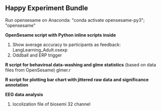 ## Happy Experiment Bundle

Run opensesame on Anaconda: 
"conda activate opensesame-py3";
"opensesame"

**OpenSesame script with Python inline scripts inside**
  1. Show average accuracy to participants as feedback: LangLearning_Adult.osexp
  2. Oddball and ERP trigger
  
**R script for behaviroal data-washing and glme statistics**
(based on data files from OpenSesame)
glmer.r
  
**R script for plotting bar chart with jittered raw data and significance annotation**
  
  
**EEG data analysis**
  1. locolization file of biosemi 32 channel
 
